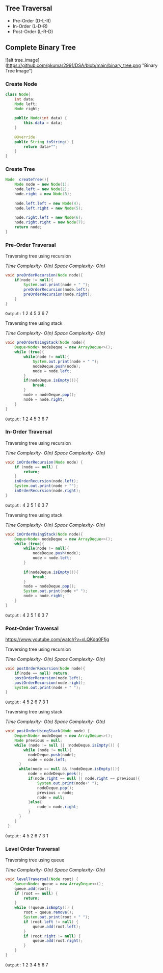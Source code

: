 ## Tree Traversal
- Pre-Order (D-L-R)
- In-Order (L-D-R)
- Post-Order (L-R-D)

## Complete Binary Tree
![alt tree_image] (https://github.com/pkumar2991/DSA/blob/main/binary_tree.png "Binary Tree Image")
### Create Node
```java
class Node{  
    int data;  
    Node left;  
    Node right;  
  
    public Node(int data) {  
        this.data = data;  
    }  
  
    @Override  
    public String toString() {  
        return data+"";  
    }  
}
```
### Create Tree
```java
Node  createTree(){  
    Node node = new Node(1);  
    node.left = new Node(2);  
    node.right = new Node(3);  
  
    node.left.left = new Node(4);  
    node.left.right = new Node(5);  
  
    node.right.left = new Node(6);  
    node.right.right = new Node(7);  
    return node;  
}
```

### Pre-Order Traversal
Traversing tree using recursion

*Time Complexity- O(n)*
*Space Complexity- O(n)*

```java
void preOrderRecursion(Node node){  
    if(node != null){  
        System.out.print(node + " ");  
        preOrderRecursion(node.left);  
        preOrderRecursion(node.right);  
    }  
}
```

`Output:` 1 2 4 5 3 6 7 

Traversing tree using stack

*Time Complexity- O(n)*
*Space Complexity- O(n)*

```java
void preOrderUsingStack(Node node){  
    Deque<Node> nodeDeque = new ArrayDeque<>();  
    while (true){  
        while(node != null){  
            System.out.print(node + " ");  
            nodeDeque.push(node);  
            node = node.left;  
        }  
        if(nodeDeque.isEmpty()){  
            break;  
        }  
        node = nodeDeque.pop();  
        node = node.right;  
    }  
}
```

`Output:` 1 2 4 5 3 6 7 

### In-Order Traversal
Traversing tree using recursion

*Time Complexity- O(n)*
*Space Complexity- O(n)*

```java
void inOrderRecursion(Node node) {  
    if (node == null) {  
        return;  
    }  
    inOrderRecursion(node.left);  
    System.out.print(node + "");  
    inOrderRecursion(node.right);  
}
```

`Output:` 4 2 5 1 6 3 7

Traversing tree using stack

*Time Complexity- O(n)*
*Space Complexity- O(n)*

```java
void inOrderUsingStack(Node node){  
    Deque<Node> nodeDeque = new ArrayDeque<>();  
    while (true){  
        while(node != null){  
            nodeDeque.push(node);  
            node = node.left;  
        }  
  
        if(nodeDeque.isEmpty()){  
            break;  
        }  
        node = nodeDeque.pop();  
        System.out.print(node +" ");  
        node = node.right;  
    }  
}
```

`Output:` 4 2 5 1 6 3 7

### Post-Order Traversal

https://www.youtube.com/watch?v=xLQKdq0Ffjg

Traversing tree using recursion

*Time Complexity- O(n)*
*Space Complexity- O(n)*

```java
void postOrderRecursion(Node node){  
    if(node == null) return;  
    postOrderRecursion(node.left);  
    postOrderRecursion(node.right);  
    System.out.print(node + " ");  
}
```

`Output:` 4 5 2 6 7 3 1

Traversing tree using stack

*Time Complexity- O(n)*
*Space Complexity- O(n)*

```java
void postOrderUsingStack(Node node) {  
    Deque<Node> nodeDeque = new ArrayDeque<>();  
    Node previous = null;  
    while (node != null || !nodeDeque.isEmpty()) {  
        while (node != null){  
          nodeDeque.push(node);  
          node = node.left;  
      }  
      while(node == null && !nodeDeque.isEmpty()){  
          node = nodeDeque.peek();  
          if(node.right == null || node.right == previous){  
              System.out.print(node+" ");  
              nodeDeque.pop();  
              previous = node;  
              node = null;  
          }else{  
              node = node.right;  
          }  
      }  
    }  
 }
```

`Output:` 4 5 2 6 7 3 1

### Level Order Traversal

Traversing tree using queue

*Time Complexity- O(n)*
*Space Complexity- O(n)*

```java
void levelTraversal(Node root) {  
    Queue<Node> queue = new ArrayDeque<>();  
    queue.add(root);  
    if (root == null) {  
        return;  
    }  
    while (!queue.isEmpty()) {  
        root = queue.remove();  
        System.out.print(root + " ");  
        if (root.left != null) {  
            queue.add(root.left);  
        }  
        if (root.right != null) {  
            queue.add(root.right);  
        }  
    }  
}
```
`Output:` 1 2 3 4 5 6 7
